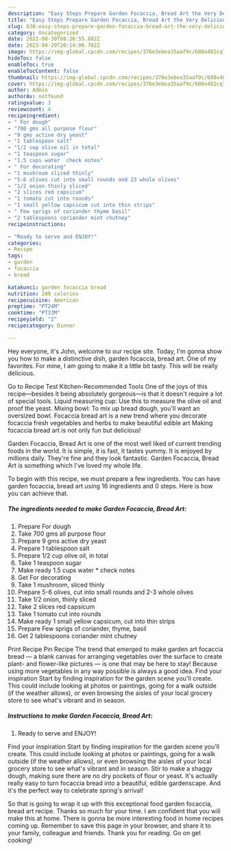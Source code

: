 ```yaml
---
description: "Easy Steps Prepare Garden Focaccia, Bread Art the Very Delicious"
title: "Easy Steps Prepare Garden Focaccia, Bread Art the Very Delicious"
slug: 638-easy-steps-prepare-garden-focaccia-bread-art-the-very-delicious
category: Uncategorized
date: 2022-08-30T08:26:55.882Z
date: 2023-04-20T20:14:06.702Z
image: https://img-global.cpcdn.com/recipes/376e3ebea35aaf9c/680x482cq70/garden-focaccia-bread-art-recipe-main-photo.jpg
hideToc: false
enableToc: true
enableTocContent: false
thumbnail: https://img-global.cpcdn.com/recipes/376e3ebea35aaf9c/680x482cq70/garden-focaccia-bread-art-recipe-main-photo.jpg
cover: https://img-global.cpcdn.com/recipes/376e3ebea35aaf9c/680x482cq70/garden-focaccia-bread-art-recipe-main-photo.jpg
author: Admin
authorAv: notfound
ratingvalue: 3
reviewcount: 4
recipeingredient:
- " For dough"
- "700 gms all purpose flour"
- "9 gms active dry yeast"
- "1 tablespoon salt"
- "1/2 cup olive oil in total"
- "1 teaspoon sugar"
- "1.5 cups water  check notes"
- " For decorating"
- "1 mushroom sliced thinly"
- "5-6 olives cut into small rounds and 23 whole olives"
- "1/2 onion thinly sliced"
- "2 slices red capsicum"
- "1 tomato cut into rounds"
- "1 small yellow capsicum cut into thin strips"
- " Few sprigs of coriander thyme basil"
- "2 tablespoons coriander mint chutney"
recipeinstructions:

- "Ready to serve and ENJOY!"
categories:
- Recipe
tags:
- garden
- focaccia
- bread

katakunci: garden focaccia bread 
nutrition: 209 calories
recipecuisine: American
preptime: "PT24M"
cooktime: "PT33M"
recipeyield: "2"
recipecategory: Dinner

---
```



Hey everyone, it's John, welcome to our recipe site. Today, I'm gonna show you how to make a distinctive dish, garden focaccia, bread art. One of my favorites. For mine, I am going to make it a little bit tasty. This will be really delicious.

Go to Recipe Test Kitchen-Recommended Tools One of the joys of this recipe—besides it being absolutely gorgeous—is that it doesn&#39;t require a lot of special tools. Liquid measuring cup: Use this to measure the olive oil and proof the yeast. Mixing bowl: To mix up bread dough, you&#39;ll want an oversized bowl. Focaccia bread art is a new trend where you decorate focaccia fresh vegetables and herbs to make beautiful edible art Making focaccia bread art is not only fun but delicious!

Garden Focaccia, Bread Art is one of the most well liked of current trending foods in the world. It is simple, it is fast, it tastes yummy. It is enjoyed by millions daily. They're fine and they look fantastic. Garden Focaccia, Bread Art is something which I've loved my whole life.


To begin with this recipe, we must prepare a few ingredients. You can have garden focaccia, bread art using 16 ingredients and 0 steps. Here is how you can achieve that.

<!--inarticleads1-->

##### The ingredients needed to make Garden Focaccia, Bread Art:

1. Prepare  For dough
1. Take 700 gms all purpose flour
1. Prepare 9 gms active dry yeast
1. Prepare 1 tablespoon salt
1. Prepare 1/2 cup olive oil, in total
1. Take 1 teaspoon sugar
1. Make ready 1.5 cups water * check notes
1. Get  For decorating
1. Take 1 mushroom, sliced thinly
1. Prepare 5-6 olives, cut into small rounds and 2-3 whole olives
1. Take 1/2 onion, thinly sliced
1. Take 2 slices red capsicum
1. Take 1 tomato cut into rounds
1. Make ready 1 small yellow capsicum, cut into thin strips
1. Prepare  Few sprigs of coriander, thyme, basil
1. Get 2 tablespoons coriander mint chutney


Print Recipe Pin Recipe The trend that emerged to make garden art focaccia bread — a blank canvas for arranging vegetables over the surface to create plant- and flower-like pictures — is one that may be here to stay! Because using more vegetables in any way possible is always a good idea. Find your inspiration Start by finding inspiration for the garden scene you&#39;ll create. This could include looking at photos or paintings, going for a walk outside (if the weather allows), or even browsing the aisles of your local grocery store to see what&#39;s vibrant and in season. 

<!--inarticleads2-->

##### Instructions to make Garden Focaccia, Bread Art:


1. Ready to serve and ENJOY!

Find your inspiration Start by finding inspiration for the garden scene you&#39;ll create. This could include looking at photos or paintings, going for a walk outside (if the weather allows), or even browsing the aisles of your local grocery store to see what&#39;s vibrant and in season. Stir to make a shaggy dough, making sure there are no dry pockets of flour or yeast. It&#39;s actually really easy to turn focaccia bread into a beautiful, edible gardenscape. And it&#39;s the perfect way to celebrate spring&#39;s arrival! 

So that is going to wrap it up with this exceptional food garden focaccia, bread art recipe. Thanks so much for your time. I am confident that you will make this at home. There is gonna be more interesting food in home recipes coming up. Remember to save this page in your browser, and share it to your family, colleague and friends. Thank you for reading. Go on get cooking!

